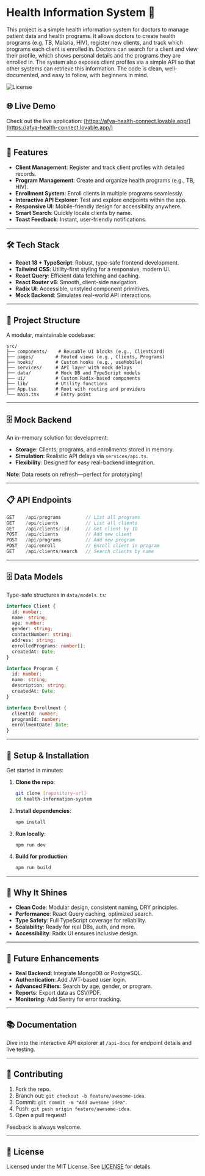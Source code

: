 # Health Information System 🏥

This project is a simple health information system for doctors to manage patient data and health programs. It allows doctors to create health programs (e.g. TB, Malaria, HIV), register new clients, and track which programs each client is enrolled in. Doctors can search for a client and view their profile, which shows personal details and the programs they are enrolled in. The system also exposes client profiles via a simple API so that other systems can retrieve this information. The code is clean, well-documented, and easy to follow, with beginners in mind.


![License](https://img.shields.io/badge/license-MIT-blue)

## 🌐 Live Demo

Check out the live application: [https://afya-health-connect.lovable.app/](https://afya-health-connect.lovable.app/)

---

## 🚀 Features

- **Client Management**: Register and track client profiles with detailed records.
- **Program Management**: Create and organize health programs (e.g., TB, HIV).
- **Enrollment System**: Enroll clients in multiple programs seamlessly.
- **Interactive API Explorer**: Test and explore endpoints within the app.
- **Responsive UI**: Mobile-friendly design for accessibility anywhere.
- **Smart Search**: Quickly locate clients by name.
- **Toast Feedback**: Instant, user-friendly notifications.

---

## 🛠️ Tech Stack

- **React 18 + TypeScript**: Robust, type-safe frontend development.
- **Tailwind CSS**: Utility-first styling for a responsive, modern UI.
- **React Query**: Efficient data fetching and caching.
- **React Router v6**: Smooth, client-side navigation.
- **Radix UI**: Accessible, unstyled component primitives.
- **Mock Backend**: Simulates real-world API interactions.

---

## 📂 Project Structure

A modular, maintainable codebase:

```
src/
├── components/    # Reusable UI blocks (e.g., ClientCard)
├── pages/        # Routed views (e.g., Clients, Programs)
├── hooks/        # Custom hooks (e.g., useMobile)
├── services/     # API layer with mock delays
├── data/         # Mock DB and TypeScript models
├── ui/           # Custom Radix-based components
├── lib/          # Utility functions
├── App.tsx       # Root with routing and providers
└── main.tsx      # Entry point
```

---

## 🗄️ Mock Backend

An in-memory solution for development:

- **Storage**: Clients, programs, and enrollments stored in memory.
- **Simulation**: Realistic API delays via `services/api.ts`.
- **Flexibility**: Designed for easy real-backend integration.

**Note**: Data resets on refresh—perfect for prototyping!

---

## 📋 API Endpoints

```typescript
GET    /api/programs         // List all programs
GET    /api/clients          // List all clients
GET    /api/clients/:id      // Get client by ID
POST   /api/clients          // Add new client
POST   /api/programs         // Add new program
POST   /api/enroll           // Enroll client in program
GET    /api/clients/search   // Search clients by name
```

---

## 🗄️ Data Models

Type-safe structures in `data/models.ts`:

```typescript
interface Client {
  id: number;
  name: string;
  age: number;
  gender: string;
  contactNumber: string;
  address: string;
  enrolledPrograms: number[];
  createdAt: Date;
}

interface Program {
  id: number;
  name: string;
  description: string;
  createdAt: Date;
}

interface Enrollment {
  clientId: number;
  programId: number;
  enrollmentDate: Date;
}
```

---

## 🔧 Setup & Installation

Get started in minutes:

1. **Clone the repo**:
   ```bash
   git clone [repository-url]
   cd health-information-system
   ```
2. **Install dependencies**:
   ```bash
   npm install
   ```
3. **Run locally**:
   ```bash
   npm run dev
   ```
4. **Build for production**:
   ```bash
   npm run build
   ```

---

## 🌟 Why It Shines

- **Clean Code**: Modular design, consistent naming, DRY principles.
- **Performance**: React Query caching, optimized search.
- **Type Safety**: Full TypeScript coverage for reliability.
- **Scalability**: Ready for real DBs, auth, and more.
- **Accessibility**: Radix UI ensures inclusive design.

---

## 🔄 Future Enhancements

- **Real Backend**: Integrate MongoDB or PostgreSQL.
- **Authentication**: Add JWT-based user login.
- **Advanced Filters**: Search by age, gender, or program.
- **Reports**: Export data as CSV/PDF.
- **Monitoring**: Add Sentry for error tracking.

---

## 📚 Documentation

Dive into the interactive API explorer at `/api-docs` for endpoint details and live testing.

---

## 🤝 Contributing

1. Fork the repo.
2. Branch out: `git checkout -b feature/awesome-idea`.
3. Commit: `git commit -m "Add awesome idea"`.
4. Push: `git push origin feature/awesome-idea`.
5. Open a pull request!

Feedback is always welcome.

---

## 📝 License

Licensed under the MIT License. See [LICENSE](LICENSE) for details.
